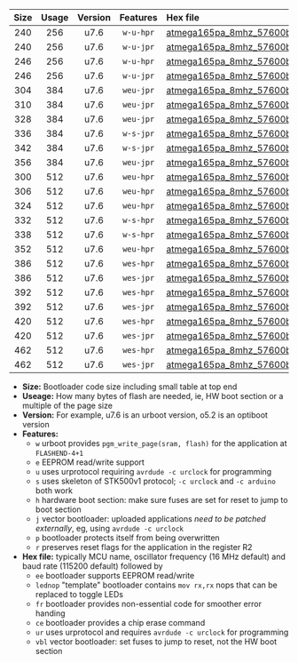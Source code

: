|Size|Usage|Version|Features|Hex file|
|:-:|:-:|:-:|:-:|:--|
|240|256|u7.6|`w-u-hpr`|[atmega165pa_8mhz_57600bps_ur.hex](https://raw.githubusercontent.com/stefanrueger/urboot/main/atmega165pa_8mhz_57600bps_ur.hex)|
|240|256|u7.6|`w-u-jpr`|[atmega165pa_8mhz_57600bps_ur_vbl.hex](https://raw.githubusercontent.com/stefanrueger/urboot/main/atmega165pa_8mhz_57600bps_ur_vbl.hex)|
|246|256|u7.6|`w-u-hpr`|[atmega165pa_8mhz_57600bps_lednop_ur.hex](https://raw.githubusercontent.com/stefanrueger/urboot/main/atmega165pa_8mhz_57600bps_lednop_ur.hex)|
|246|256|u7.6|`w-u-jpr`|[atmega165pa_8mhz_57600bps_lednop_ur_vbl.hex](https://raw.githubusercontent.com/stefanrueger/urboot/main/atmega165pa_8mhz_57600bps_lednop_ur_vbl.hex)|
|304|384|u7.6|`weu-jpr`|[atmega165pa_8mhz_57600bps_ee_ur_vbl.hex](https://raw.githubusercontent.com/stefanrueger/urboot/main/atmega165pa_8mhz_57600bps_ee_ur_vbl.hex)|
|310|384|u7.6|`weu-jpr`|[atmega165pa_8mhz_57600bps_ee_lednop_ur_vbl.hex](https://raw.githubusercontent.com/stefanrueger/urboot/main/atmega165pa_8mhz_57600bps_ee_lednop_ur_vbl.hex)|
|328|384|u7.6|`weu-jpr`|[atmega165pa_8mhz_57600bps_ee_lednop_fr_ur_vbl.hex](https://raw.githubusercontent.com/stefanrueger/urboot/main/atmega165pa_8mhz_57600bps_ee_lednop_fr_ur_vbl.hex)|
|336|384|u7.6|`w-s-jpr`|[atmega165pa_8mhz_57600bps_vbl.hex](https://raw.githubusercontent.com/stefanrueger/urboot/main/atmega165pa_8mhz_57600bps_vbl.hex)|
|342|384|u7.6|`w-s-jpr`|[atmega165pa_8mhz_57600bps_lednop_vbl.hex](https://raw.githubusercontent.com/stefanrueger/urboot/main/atmega165pa_8mhz_57600bps_lednop_vbl.hex)|
|356|384|u7.6|`weu-jpr`|[atmega165pa_8mhz_57600bps_ee_lednop_fr_ce_ur_vbl.hex](https://raw.githubusercontent.com/stefanrueger/urboot/main/atmega165pa_8mhz_57600bps_ee_lednop_fr_ce_ur_vbl.hex)|
|300|512|u7.6|`weu-hpr`|[atmega165pa_8mhz_57600bps_ee_ur.hex](https://raw.githubusercontent.com/stefanrueger/urboot/main/atmega165pa_8mhz_57600bps_ee_ur.hex)|
|306|512|u7.6|`weu-hpr`|[atmega165pa_8mhz_57600bps_ee_lednop_ur.hex](https://raw.githubusercontent.com/stefanrueger/urboot/main/atmega165pa_8mhz_57600bps_ee_lednop_ur.hex)|
|324|512|u7.6|`weu-hpr`|[atmega165pa_8mhz_57600bps_ee_lednop_fr_ur.hex](https://raw.githubusercontent.com/stefanrueger/urboot/main/atmega165pa_8mhz_57600bps_ee_lednop_fr_ur.hex)|
|332|512|u7.6|`w-s-hpr`|[atmega165pa_8mhz_57600bps.hex](https://raw.githubusercontent.com/stefanrueger/urboot/main/atmega165pa_8mhz_57600bps.hex)|
|338|512|u7.6|`w-s-hpr`|[atmega165pa_8mhz_57600bps_lednop.hex](https://raw.githubusercontent.com/stefanrueger/urboot/main/atmega165pa_8mhz_57600bps_lednop.hex)|
|352|512|u7.6|`weu-hpr`|[atmega165pa_8mhz_57600bps_ee_lednop_fr_ce_ur.hex](https://raw.githubusercontent.com/stefanrueger/urboot/main/atmega165pa_8mhz_57600bps_ee_lednop_fr_ce_ur.hex)|
|386|512|u7.6|`wes-hpr`|[atmega165pa_8mhz_57600bps_ee.hex](https://raw.githubusercontent.com/stefanrueger/urboot/main/atmega165pa_8mhz_57600bps_ee.hex)|
|386|512|u7.6|`wes-jpr`|[atmega165pa_8mhz_57600bps_ee_vbl.hex](https://raw.githubusercontent.com/stefanrueger/urboot/main/atmega165pa_8mhz_57600bps_ee_vbl.hex)|
|392|512|u7.6|`wes-hpr`|[atmega165pa_8mhz_57600bps_ee_lednop.hex](https://raw.githubusercontent.com/stefanrueger/urboot/main/atmega165pa_8mhz_57600bps_ee_lednop.hex)|
|392|512|u7.6|`wes-jpr`|[atmega165pa_8mhz_57600bps_ee_lednop_vbl.hex](https://raw.githubusercontent.com/stefanrueger/urboot/main/atmega165pa_8mhz_57600bps_ee_lednop_vbl.hex)|
|420|512|u7.6|`wes-hpr`|[atmega165pa_8mhz_57600bps_ee_lednop_fr.hex](https://raw.githubusercontent.com/stefanrueger/urboot/main/atmega165pa_8mhz_57600bps_ee_lednop_fr.hex)|
|420|512|u7.6|`wes-jpr`|[atmega165pa_8mhz_57600bps_ee_lednop_fr_vbl.hex](https://raw.githubusercontent.com/stefanrueger/urboot/main/atmega165pa_8mhz_57600bps_ee_lednop_fr_vbl.hex)|
|462|512|u7.6|`wes-hpr`|[atmega165pa_8mhz_57600bps_ee_lednop_fr_ce.hex](https://raw.githubusercontent.com/stefanrueger/urboot/main/atmega165pa_8mhz_57600bps_ee_lednop_fr_ce.hex)|
|462|512|u7.6|`wes-jpr`|[atmega165pa_8mhz_57600bps_ee_lednop_fr_ce_vbl.hex](https://raw.githubusercontent.com/stefanrueger/urboot/main/atmega165pa_8mhz_57600bps_ee_lednop_fr_ce_vbl.hex)|

- **Size:** Bootloader code size including small table at top end
- **Useage:** How many bytes of flash are needed, ie, HW boot section or a multiple of the page size
- **Version:** For example, u7.6 is an urboot version, o5.2 is an optiboot version
- **Features:**
  + `w` urboot provides `pgm_write_page(sram, flash)` for the application at `FLASHEND-4+1`
  + `e` EEPROM read/write support
  + `u` uses urprotocol requiring `avrdude -c urclock` for programming
  + `s` uses skeleton of STK500v1 protocol; `-c urclock` and `-c arduino` both work
  + `h` hardware boot section: make sure fuses are set for reset to jump to boot section
  + `j` vector bootloader: uploaded applications *need to be patched externally*, eg, using `avrdude -c urclock`
  + `p` bootloader protects itself from being overwritten
  + `r` preserves reset flags for the application in the register R2
- **Hex file:** typically MCU name, oscillator frequency (16 MHz default) and baud rate (115200 default) followed by
  + `ee` bootloader supports EEPROM read/write
  + `lednop` "template" bootloader contains `mov rx,rx` nops that can be replaced to toggle LEDs
  + `fr` bootloader provides non-essential code for smoother error handing
  + `ce` bootloader provides a chip erase command
  + `ur` uses urprotocol and requires `avrdude -c urclock` for programming
  + `vbl` vector bootloader: set fuses to jump to reset, not the HW boot section
